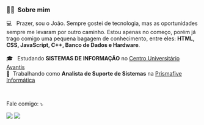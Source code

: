 <h3> 🙋‍♂️ &nbsp;Sobre mim </h3>

💻 &nbsp; Prazer, sou o João. Sempre gostei de tecnologia, mas as oportunidades sempre me levaram por outro caminho. Estou apenas no começo, porém já trago comigo uma pequena bagagem de conhecimento, entre eles: **HTML, CSS, JavaScript, C++, Banco de Dados e Hardware**.
<br/>
<br/>
🎓 &nbsp; Estudando **SISTEMAS DE INFORMAÇÃO** no <a href="https://uniavan.edu.br/">Centro Universitário Avantis</a>
<br/>
💼 &nbsp;Trabalhando como **Analista de Suporte de Sistemas** na <a href="https://prismafive.com.br/">Prismafive Informática</a>

<br/>

<p align="left">
  Fale comigo: ⤵️
</p>

<p align="left">
  <a href="https://www.linkedin.com/in/joao-airton/">
  <img src="https://img.shields.io/badge/-Linkedin-0e76a8?style=flat-square&logo=Linkedin&logoColor=white&link=" /></a>

  <a href="https://api.whatsapp.com/send?phone=5547997289921">
  <img src="https://img.shields.io/badge/-WhatsApp-25d366?style=flat-square&labelColor=25d366&logo=whatsapp&logoColor=white&link=" /></a>
</p>  
